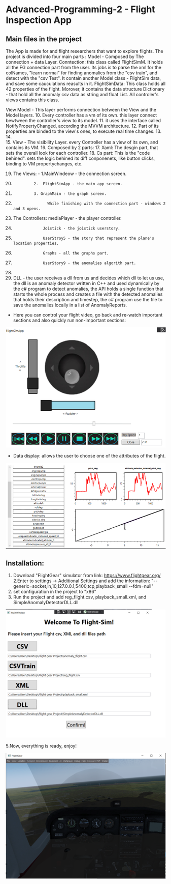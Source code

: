 # Advanced-Programming-2 - Flight Inspection App

## Main files in the project
The App is made for and flight researchers that want to explore flights.
The project is divided into four main parts : 
  Model - Composed by The connection + data Layer.
         Conntection: this class called FlightSimM. It holds all the FG connection part from the user.
                      Its jobs is to parse the xml for the colNames, "learn normal" for finding anomalies from the "csv train", and detect with the "csv
                      Test". It contain another Model class - FlightSim data, and save some cauculations reasults in it.
         FlightSimData: This class holds all 42 properties of the flight. Morover, it contains the data structure Dictionary - that hold all the
                        anomaly csv data as string and float List.
                          All controler's views contains this class.
                         
 View Model -  This layer performs connection between the View and the Model layers. 
10.              Every controller has a vm of its own. this layer connect bewtween the controller's view to its model.
11.              it uses the interface called NotifyPropertyChanged, according the MVVM architecture.
12.              Part of its properties are binded to the view's ones, to execute real time changes.
13.              
14.              
15. View - The visibility Layer. every Controller has a view of its own, and contains its VM.
16.        Composed by 2 parts:
17.        Xaml: The desgin part, that sets the overall look for each controller.
18.        Cs part: This is the "code behined". sets the logic behined its diff conponenets, like button clicks, binding to VM propertychanges, etc.
           
19. The Views: - 1.MainWindeow - the connection screen.
20.              2.  FlightSimApp - the main app screen.
21.              3. GraphMain - the graph screen.

22.                    While finishing with the connection part - windows 2 and 3 opens.
                     
23. The Controllers: mediaPlayer - the player controller.
24.                  Joistick - the joistick userstory.
25.                  UserStroy5 - the story that represent the plane's location properties.
26.                  Graphs - all the graphs part.
27.                  UserStory9 - the anomalies algorith part.
28.                      
29. DLL - the user receives a dll from us and decides which dll to let us use, the dll is an anomaly detector written in C++ and used dynamically by the c# program to detect anomalies, the API holds a single function that starts the whole process and creates a file with the detected anomalies that holds their description and timestep, the c# program use the file to save the anomalies locally in a list of AnomalyReports.




- Here you can control your flight video, go back and re-watch important sections and also quickly run non-important sections:


![pj3](https://github.com/HarelMeir/Flight-Sim/blob/master/controllers/images/3.png)

- Data display: allows the user to choose one of the attributes of the flight. 


![pj2](https://github.com/HarelMeir/Flight-Sim/blob/master/controllers/images/2.png)


## Installation:

1. Download "FlightGear" simulator from link: https://www.flightgear.org/
2.Enter to settings -> Additional Settings and add the information:
"--generic=socket,in,10,127.0.0.1,5400,tcp,playback_small
--fdm=null"
3. set configuration in the project to "x86"
4. Run the project and add reg_flight.csv, playback_small.xml, and SimpleAnomalyDetectorDLL.dll

 ![pj1](https://github.com/HarelMeir/Flight-Sim/blob/master/controllers/images/1.png)
 
5.Now, everything is ready, enjoy!

 ![pj5](https://github.com/HarelMeir/Flight-Sim/blob/master/controllers/images/5.png)






